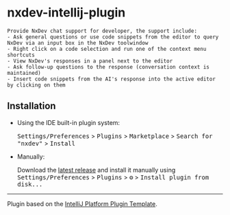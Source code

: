 # nxdev-intellij-plugin
<!-- Plugin description -->
    Provide NxDev chat support for developer, the support include:
    - Ask general questions or use code snippets from the editor to query NxDev via an input box in the NxDev toolwindow
    - Right click on a code selection and run one of the context menu shortcuts
    - View NxDev's responses in a panel next to the editor
    - Ask follow-up questions to the response (conversation context is maintained)
    - Insert code snippets from the AI's response into the active editor by clicking on them

<!-- Plugin description end -->

## Installation

- Using the IDE built-in plugin system:
  
  <kbd>Settings/Preferences</kbd> > <kbd>Plugins</kbd> > <kbd>Marketplace</kbd> > <kbd>Search for "nxdev"</kbd> >
  <kbd>Install</kbd>
  
- Manually:

  Download the [latest release](https://github.com/danielwithme/copilot-inteliij-platform-plugin/releases/latest) and install it manually using
  <kbd>Settings/Preferences</kbd> > <kbd>Plugins</kbd> > <kbd>⚙️</kbd> > <kbd>Install plugin from disk...</kbd>


---
Plugin based on the [IntelliJ Platform Plugin Template][template].

[template]: https://github.com/JetBrains/intellij-platform-plugin-template
[docs:plugin-description]: https://plugins.jetbrains.com/docs/intellij/plugin-user-experience.html#plugin-description-and-presentation
